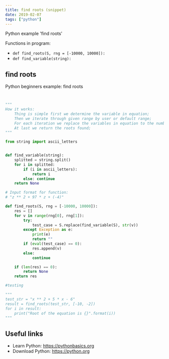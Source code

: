 ```yaml
---
title: find roots (snippet)
date: 2019-02-07
tags: ["python"]
---
```

Python example 'find roots'

Functions in program: 
* `def find_roots(S, rng = [-10000, 10000]):`
* `def find_variable(string):`

## find roots

Python beginners example: find roots

```python


"""
How it works:
	Thing is simple first we determine the variable in equation;
	Then we iterate through given range by user or default range;
	For each iteration we replace the variables in equation to the number;
	At last we return the roots found;
"""

from string import ascii_letters


def find_variable(string):
	splitted = string.split()
	for i in splitted:
		if (i in ascii_letters):
			return i
		else: continue
	return None

# Input format for function:
# "z ** 2 + 97 * z + (-4)"

def find_roots(S, rng = [-10000, 10000]):
	res = []
	for v in range(rng[0], rng[1]):
		try:
			test_case = S.replace(find_variable(S), str(v))
		except Exception as e:
			print(e)
			return ""
		if (eval(test_case) == 0):
			res.append(v)
		else:
			continue

	if (len(res) == 0):
		return None
	return res

#testing

"""
test_str = "x ** 2 + 5 * x - 6"
result = find_roots(test_str, [-10, -2])
for i in result:
	print("Root of the equation is {}".format(i))
"""


```

## Useful links

- Learn Python: https://pythonbasics.org
- Download Python: https://python.org
